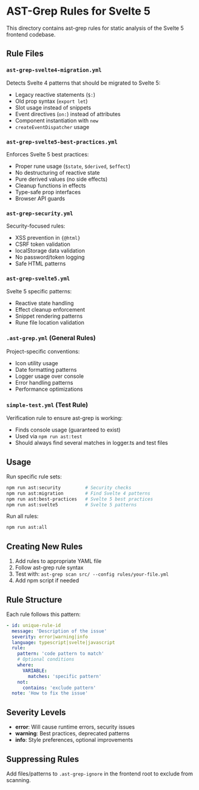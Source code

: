 # AST-Grep Rules for Svelte 5

This directory contains ast-grep rules for static analysis of the Svelte 5 frontend codebase.

## Rule Files

### `ast-grep-svelte4-migration.yml`

Detects Svelte 4 patterns that should be migrated to Svelte 5:

- Legacy reactive statements (`$:`)
- Old prop syntax (`export let`)
- Slot usage instead of snippets
- Event directives (`on:`) instead of attributes
- Component instantiation with `new`
- `createEventDispatcher` usage

### `ast-grep-svelte5-best-practices.yml`

Enforces Svelte 5 best practices:

- Proper rune usage (`$state`, `$derived`, `$effect`)
- No destructuring of reactive state
- Pure derived values (no side effects)
- Cleanup functions in effects
- Type-safe prop interfaces
- Browser API guards

### `ast-grep-security.yml`

Security-focused rules:

- XSS prevention in `{@html}`
- CSRF token validation
- localStorage data validation
- No password/token logging
- Safe HTML patterns

### `ast-grep-svelte5.yml`

Svelte 5 specific patterns:

- Reactive state handling
- Effect cleanup enforcement
- Snippet rendering patterns
- Rune file location validation

### `.ast-grep.yml` (General Rules)

Project-specific conventions:

- Icon utility usage
- Date formatting patterns
- Logger usage over console
- Error handling patterns
- Performance optimizations

### `simple-test.yml` (Test Rule)

Verification rule to ensure ast-grep is working:

- Finds console usage (guaranteed to exist)
- Used via `npm run ast:test`
- Should always find several matches in logger.ts and test files

## Usage

Run specific rule sets:

```bash
npm run ast:security         # Security checks
npm run ast:migration        # Find Svelte 4 patterns
npm run ast:best-practices   # Svelte 5 best practices
npm run ast:svelte5          # Svelte 5 patterns
```

Run all rules:

```bash
npm run ast:all
```

## Creating New Rules

1. Add rules to appropriate YAML file
2. Follow ast-grep rule syntax
3. Test with: `ast-grep scan src/ --config rules/your-file.yml`
4. Add npm script if needed

## Rule Structure

Each rule follows this pattern:

```yaml
- id: unique-rule-id
  message: 'Description of the issue'
  severity: error|warning|info
  language: typescript|svelte|javascript
  rule:
    pattern: 'code pattern to match'
    # Optional conditions
    where:
      VARIABLE:
        matches: 'specific pattern'
    not:
      contains: 'exclude pattern'
  note: 'How to fix the issue'
```

## Severity Levels

- **error**: Will cause runtime errors, security issues
- **warning**: Best practices, deprecated patterns
- **info**: Style preferences, optional improvements

## Suppressing Rules

Add files/patterns to `.ast-grep-ignore` in the frontend root to exclude from scanning.
